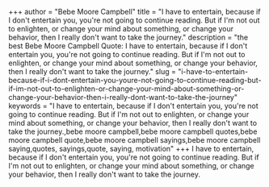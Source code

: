 +++
author = "Bebe Moore Campbell"
title = "I have to entertain, because if I don't entertain you, you're not going to continue reading. But if I'm not out to enlighten, or change your mind about something, or change your behavior, then I really don't want to take the journey."
description = "the best Bebe Moore Campbell Quote: I have to entertain, because if I don't entertain you, you're not going to continue reading. But if I'm not out to enlighten, or change your mind about something, or change your behavior, then I really don't want to take the journey."
slug = "i-have-to-entertain-because-if-i-dont-entertain-you-youre-not-going-to-continue-reading-but-if-im-not-out-to-enlighten-or-change-your-mind-about-something-or-change-your-behavior-then-i-really-dont-want-to-take-the-journey"
keywords = "I have to entertain, because if I don't entertain you, you're not going to continue reading. But if I'm not out to enlighten, or change your mind about something, or change your behavior, then I really don't want to take the journey.,bebe moore campbell,bebe moore campbell quotes,bebe moore campbell quote,bebe moore campbell sayings,bebe moore campbell saying,quotes, sayings,quote, saying, motivation"
+++
I have to entertain, because if I don't entertain you, you're not going to continue reading. But if I'm not out to enlighten, or change your mind about something, or change your behavior, then I really don't want to take the journey.
